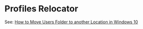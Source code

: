 # Profiles Relocator

See: [How to Move Users Folder to another Location in Windows 10](https://www.tenforums.com/tutorials/1964-move-users-folder-location-windows-10-a.html)
